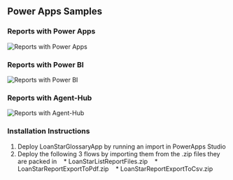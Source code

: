 ## Power Apps Samples

### Reports with Power Apps
![Reports with Power Apps](https://user-images.githubusercontent.com/6631390/119881658-873e2e00-befb-11eb-8485-12b2729c39cd.jpg)

### Reports with Power BI
![Reports with Power BI](https://user-images.githubusercontent.com/6631390/119881795-b2c11880-befb-11eb-9fb0-14ad57bac01c.jpg)

### Reports with Agent-Hub
![Reports with Agent-Hub](https://user-images.githubusercontent.com/6631390/119881877-c40a2500-befb-11eb-9174-f6c720ec6cf2.jpg)

### Installation Instructions
1. Deploy LoanStarGlossaryApp by running an import in PowerApps Studio
2. Deploy the following 3 flows by importing them from the .zip files they are packed in
&nbsp;&nbsp;&nbsp;* LoanStarListReportFiles.zip
&nbsp;&nbsp;&nbsp;* LoanStarReportExportToPdf.zip
&nbsp;&nbsp;&nbsp;* LoanStarReportExportToCsv.zip
